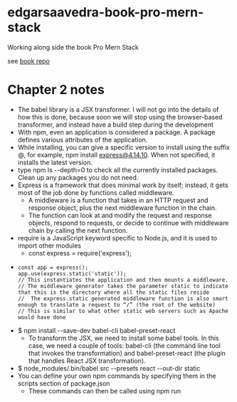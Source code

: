 # edgarsaavedra-book-pro-mern-stack
Working along side the book Pro Mern Stack

see [book repo](https://github.com/vasansr/pro-mern-stack)

# Chapter 2 notes

* The babel library is a JSX transformer. I will not go into the details of how this is done, because soon we will stop using the browser-based transformer, and instead have a build step during the development
* With npm, even an application is considered a package. A package defines various attributes of the application.
* While installing, you can give a specific version to install using the suffix @<version>, for example, npm install express@4.14.10. When not specified, it installs the latest version.
* type npm ls --depth=0 to check all the currently installed packages. Clean up any packages you do not need.
* Express is a framework that does minimal work by itself; instead, it gets most of the job done by functions called middleware.
  * A middleware is a function that takes in an HTTP request and response object, plus the next middleware function in the chain.
  * The function can look at and modify the request and response objects, respond to requests, or decide to continue with middleware chain by calling the next function.
* require is a JavaScript keyword specific to Node.js, and it is used to import other modules
  * const express = require('express');
* ```
  const app = express();
  app.use(express.static('static'));
  // This instantiates the application and then mounts a middleware.
  // The middleware generator takes the parameter static to indicate that this is the directory where all the static files reside
  //  The express.static generated middleware function is also smart enough to translate a request to “/” (the root of the website)
  // This is similar to what other static web servers such as Apache would have done
  ```
* $ npm install --save-dev babel-cli babel-preset-react
  * To transform the JSX, we need to install some babel tools. In this case, we need a couple of tools: babel-cli (the command line tool that invokes the transformation) and babel-preset-react (the plugin that handles React JSX transformation).
* $ node_modules/.bin/babel src --presets react --out-dir static
* You can define your own npm commands by specifying them in the scripts section of package.json
  * These commands can then be called using npm run <script> from the console
* Auto recompile babel
  *  babel supports this out of the box via the option --watch
  * `$  babel src –presets react –out-dir static –watch`
* To use es6 : `$ npm install --save-dev babel-preset-es2015`
* ES6
  * ES2015 also comes with many built-in objects and extensions, which are not syntactic changes. For example, the Promise object is an ES2015 specification, as is the array find() method. These are not supported by older browsers such as Internet Explorer 11 and earlier. And, a transpile is not enough to add these new capabilities.
  * If you must support those browsers and want to use these built-in functions, you need to add support to the browser via a JavaScript library. These are called polyfills,
  * But rather than install individual polyfills, let’s use the babel recommended polyfill that emulates a full ES2015 environment. This is called babel-polyfill.
  * You use const to declare constants (variables that don’t change once assigned).
  * You use let to declare and initialize a variable that may take other values during the course of the script execution.
  * template string : You can plug in variables using ${} within the string, and the variables will be expanded inline, just like string interpolation in perl and python.
